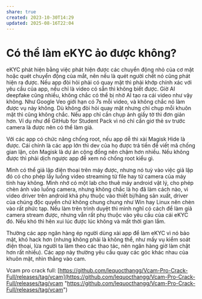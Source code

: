 ```yaml
---
share: true
created: 2023-10-30T14:29
updated: 2025-08-16T22:04
---
```

# Có thể làm eKYC ảo được không?
eKYC phát hiện bằng việc phát hiện được các chuyển động nhỏ của cơ mặt hoặc quét chuyển động của mắt, nên nếu là quét người chết nó cũng phát hiện ra được. Nếu app đòi hỏi phải có quay mặt thì phải khớp chính xác với yêu cầu của app, nếu chỉ là video có sẵn thì không biết được. Giờ AI deepfake cũng nhiều, không chắc có thể bị nhờ AI tạo ra cái video như vậy không. Như Google Veo giới hạn có 7s mỗi video, và không chắc nó làm được vụ này không. Dù không đòi hỏi quay mặt nhưng chỉ chụp mỗi khuôn mặt thì cũng không chắc. Nếu app chỉ cần chụp ảnh giấy tờ thì đơn giản hơn. Ví dụ như để GitHub for Student Pack vì nó chỉ cần giơ thẻ sv trước camera là được nên có thể làm giả.

Với các app có chức năng chống root, nếu app dễ thì xài Magisk Hide là được. Cái chính là các app lớn thì dev của họ được trả tiền để viết mã chống gian lận, còn Magisk là dự án cộng đồng nên chậm hơn nhiều. Nếu không được thì phải dịch ngược app để xem nó chống root kiểu gì.

Mình có thể giả lập điện thoại trên máy được, nhưng nó tuỳ vào việc giả lập đó có cho phép lấy luồng video streaming từ file hay từ camera của máy tính hay không. Mình nhớ có một lab cho thuê máy android vật lý, cho phép chèn ảnh vào luồng camera, nhưng không chắc là họ đã làm cách nào, vì video driver trên android khá phụ thuộc vào thiết bị/hãng sản xuất, driver cùa chúng độc quyền chứ không chung chung như Win hay Linux nên chèn vào rất phức tạp. Nếu làm trên trình duyệt thì mình nghĩ có cách để làm giả camera stream được, nhưng vẫn rất phụ thuộc vào yêu cầu của cái eKYC đó. Nếu khó thì hên xui lúc được lúc không và mất thời gian lắm.

Thường các app ngân hàng ép người dùng xài app để làm eKYC vì nó bảo mật, khó hack hơn (nhưng không phải là không thể, như mấy vụ kiểm soát điện thoại, lừa người ta làm theo các thao tác, nên ngân hàng giờ làm chặt hơn rất nhiều). Các app này thường yêu cầu quay các góc khác nhau của khuôn mặt, nhìn thẳng vào cam. 

Vcam pro crack full: [https://github.com/lequocthangg/Vcam-Pro-Crack-Full/releases/tag/vcam](https://github.com/lequocthangg/Vcam-Pro-Crack-Full/releases/tag/vcam "https://github.com/lequocthangg/Vcam-Pro-Crack-Full/releases/tag/vcam")
